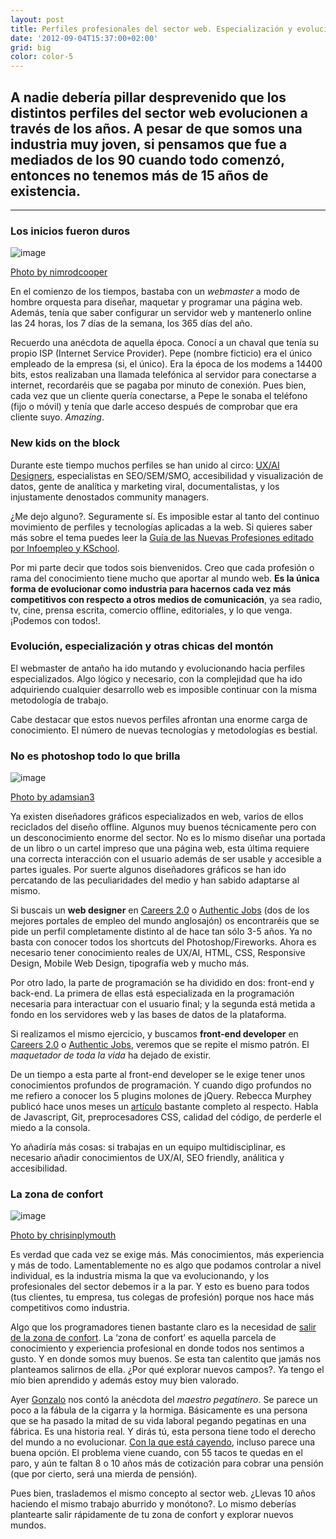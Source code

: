 ```yaml
---
layout: post
title: Perfiles profesionales del sector web. Especialización y evolución para adaptarse a los nuevos tiempos
date: '2012-09-04T15:37:00+02:00'
grid: big
color: color-5
---
```


## A nadie debería pillar desprevenido que los distintos perfiles del sector web evolucionen a través de los años. A pesar de que somos una industria muy joven, si pensamos que fue a mediados de los 90 cuando todo comenzó, entonces no tenemos más de 15 años de existencia.

***

### Los inicios fueron duros

![image](http://farm4.staticflickr.com/3337/4613600791_6877d0692e.jpg)

[Photo by nimrodcooper](http://www.flickr.com/photos/nimrodcooper/)

En el comienzo de los tiempos, bastaba con un *webmaster* a modo de
hombre orquesta para diseñar, maquetar y programar una página web.
Además, tenía que saber configurar un servidor web y mantenerlo online
las 24 horas, los 7 días de la semana, los 365 días del año.

Recuerdo una anécdota de aquella época. Conocí a un chaval que tenía su
propio ISP (Internet Service Provider). Pepe (nombre ficticio) era el
único empleado de la empresa (si, el único). Era la época de los modems
a 14400 bits, estos realizaban una llamada telefónica al servidor para
conectarse a internet, recordaréis que se pagaba por minuto de conexión.
Pues bien, cada vez que un cliente quería conectarse, a Pepe le sonaba
el teléfono (fijo o móvil) y tenía que darle acceso después de comprobar
que era cliente suyo. *Amazing*.

### New kids on the block

Durante este tiempo muchos perfiles se han unido al circo: [UX/AI
Designers](http://jonparro.com/que-disciplinas-debe-conocer-un-disenador-ux/),
especialistas en SEO/SEM/SMO, accesibilidad y visualización de datos,
gente de analítica y marketing viral, documentalistas, y los
injustamente denostados community managers.

¿Me dejo alguno?. Seguramente sí. Es imposible estar al tanto del
continuo movimiento de perfiles y tecnologías aplicadas a la web. Si
quieres saber más sobre el tema puedes leer la [Guía de las Nuevas
Profesiones editado por Infoempleo y
KSchool](http://blog.infoempleo.com/blog/2012/02/28/ya-te-puedes-descargar-la-guia-de-las-nuevas-profesiones-de-manera-gratuita/).

Por mi parte decir que todos sois bienvenidos. Creo que cada profesión o
rama del conocimiento tiene mucho que aportar al mundo web. **Es la
única forma de evolucionar como industria para hacernos cada vez más
competitivos con respecto a otros medios de comunicación**, ya sea
radio, tv, cine, prensa escrita, comercio offline, editoriales, y lo que
venga. ¡Podemos con todos!.

### Evolución, especialización y otras chicas del montón

El webmaster de antaño ha ido mutando y evolucionando hacia perfiles
especializados. Algo lógico y necesario, con la complejidad que ha ido
adquiriendo cualquier desarrollo web es imposible continuar con la misma
metodología de trabajo.

Cabe destacar que estos nuevos perfiles afrontan una enorme carga de
conocimiento. El número de nuevas tecnologías y metodologías es bestial.

### No es photoshop todo lo que brilla

![image](http://farm4.staticflickr.com/3368/3225281716_729bec162c.jpg)

[Photo by adamsian3](http://www.flickr.com/photos/29291552@N06/)

Ya existen diseñadores gráficos especializados en web, varios de ellos
reciclados del diseño offline. Algunos muy buenos técnicamente pero con
un desconocimiento enorme del sector. No es lo mismo diseñar una portada
de un libro o un cartel impreso que una página web, esta última requiere
una correcta interacción con el usuario además de ser usable y accesible
a partes iguales. Por suerte algunos diseñadores gráficos se han ido
percatando de las peculiaridades del medio y han sabido adaptarse al
mismo.

Si buscais un **web designer** en [Careers
2.0](http://careers.stackoverflow.com/jobs?searchTerm=web+designer) o
[Authentic Jobs](http://www.authenticjobs.com/#search=web%20designer)
(dos de los mejores portales de empleo del mundo anglosajón) os
encontraréis que se pide un perfil completamente distinto al de hace tan
sólo 3-5 años. Ya no basta con conocer todos los shortcuts del
Photoshop/Fireworks. Ahora es necesario tener conocimiento reales de
UX/AI, HTML, CSS, Responsive Design, Mobile Web Design, tipografía web y
mucho más.

Por otro lado, la parte de programación se ha dividido en dos: front-end
y back-end. La primera de ellas está especializada en la programación
necesaria para interactuar con el usuario final; y la segunda está
metida a fondo en los servidores web y las bases de datos de la
plataforma.

Si realizamos el mismo ejercicio, y buscamos **front-end developer** en
[Careers
2.0](http://careers.stackoverflow.com/jobs?searchTerm=front+end) o
[Authentic Jobs](http://www.authenticjobs.com/#search=front%20end),
veremos que se repite el mismo patrón. El *maquetador de toda la vida*
ha dejado de existir.

De un tiempo a esta parte al front-end developer se le exige tener unos
conocimientos profundos de programación. Y cuando digo profundos no me
refiero a conocer los 5 plugins molones de jQuery. Rebecca Murphey
publicó hace unos meses un
[artículo](http://rmurphey.com/blog/2012/04/12/a-baseline-for-front-end-developers/)
bastante completo al respecto. Habla de Javascript, Git, preprocesadores
CSS, calidad del código, de perderle el miedo a la consola.

Yo añadiría más cosas: si trabajas en un equipo multidisciplinar, es
necesario añadir conocimientos de UX/AI, SEO friendly, análitica y
accesibilidad.

### La zona de confort

![image](http://farm7.staticflickr.com/6027/5950709426_c21eb5ef12.jpg)

[Photo by chrisinplymouth](http://www.flickr.com/photos/chrisinplymouth/)

Es verdad que cada vez se exige más. Más conocimientos, más experiencia
y más de todo. Lamentablemente no es algo que podamos controlar a nivel
individual, es la industria misma la que va evolucionando, y los
profesionales del sector debemos ir a la par. Y esto es bueno para todos
(tus clientes, tu empresa, tus colegas de profesión) porque nos hace más
competitivos como industria.

Algo que los programadores tienen bastante claro es la necesidad de
[salir de la zona de
confort](http://www.linkedin.com/answers/professional-development/professional-organizations/PRO_ORG/1041626-123915058).
La ‘zona de confort’ es aquella parcela de conocimiento y experiencia
profesional en donde todos nos sentimos a gusto. Y en donde somos muy
buenos. Se esta tan calentito que jamás nos planteamos salirnos de ella.
¿Por qué explorar nuevos campos?. Ya tengo el mío bien aprendido y
además estoy muy bien valorado.

Ayer [Gonzalo](https://twitter.com/gonzalo123) nos contó la anécdota del
*maestro pegatinero*. Se parece un poco a la fábula de la cigarra y la
hormiga. Básicamente es una persona que se ha pasado la mitad de su vida
laboral pegando pegatinas en una fábrica. Es una historia real. Y dirás
tú, esta persona tiene todo el derecho del mundo a no evolucionar. [Con
la que está cayendo](https://twitter.com/Primaderiesgo), incluso parece
una buena opción. El problema viene cuando, con 55 tacos te quedas en el
paro, y aún te faltan 8 o 10 años más de cotización para cobrar una
pensión (que por cierto, será una mierda de pensión).

Pues bien, traslademos el mismo concepto al sector web. ¿Llevas 10 años
haciendo el mismo trabajo aburrido y monótono?. Lo mismo deberías
plantearte salir rápidamente de tu zona de confort y explorar nuevos
mundos.

